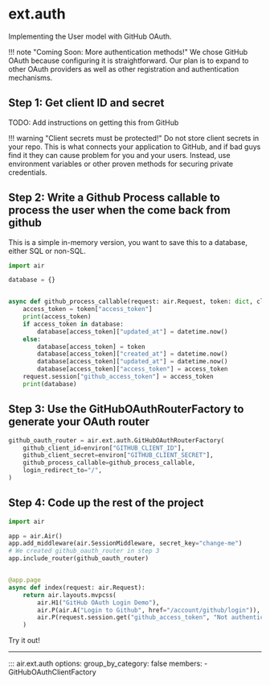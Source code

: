 # ext.auth

Implementing the User model with GitHub OAuth.

!!! note "Coming Soon: More authentication methods!"
    We chose GitHub OAuth because configuring it is straightforward. Our plan is to expand to other OAuth providers as well as other registration and authentication mechanisms.

## Step 1: Get client ID and secret

TODO: Add instructions on getting this from GitHub

!!! warning "Client secrets must be protected!"
    Do not store client secrets in your repo. This is what connects your application to GitHub, and if bad guys find it they can cause problem for you and your users. Instead, use environment variables or other proven methods for securing private credentials.


## Step 2: Write a Github Process callable to process the user when the come back from github

This is a simple in-memory version, you want to save this to a database, either SQL or non-SQL.

```python
import air

database = {}


async def github_process_callable(request: air.Request, token: dict, client: str = "") -> None:
    access_token = token["access_token"]
    print(access_token)
    if access_token in database:
        database[access_token]["updated_at"] = datetime.now()
    else:
        database[access_token] = token
        database[access_token]["created_at"] = datetime.now()
        database[access_token]["updated_at"] = datetime.now()
        database[access_token]["access_token"] = access_token
    request.session["github_access_token"] = access_token
    print(database)
```

## Step 3: Use the GitHubOAuthRouterFactory to generate your OAuth router

```python
github_oauth_router = air.ext.auth.GitHubOAuthRouterFactory(
    github_client_id=environ["GITHUB_CLIENT_ID"],
    github_client_secret=environ["GITHUB_CLIENT_SECRET"],
    github_process_callable=github_process_callable,
    login_redirect_to="/",
)
```

## Step 4: Code up the rest of the project


```python
import air

app = air.Air()
app.add_middleware(air.SessionMiddleware, secret_key="change-me")
# We created github_oauth_router in step 3
app.include_router(github_oauth_router)


@app.page
async def index(request: air.Request):
    return air.layouts.mvpcss(
        air.H1("GitHub OAuth Login Demo"),
        air.P(air.A("Login to Github", href="/account/github/login")),
        air.P(request.session.get("github_access_token", "Not authenticated yet")),
    )
```

Try it out!

---


::: air.ext.auth
    options:
      group_by_category: false
      members:
        - GitHubOAuthClientFactory